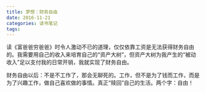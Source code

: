 ```yaml
---
title: 梦想：财务自由
date: 2016-11-21
categories: 读书笔记
tags: 
---
```


读《富爸爸穷爸爸》时令人激动不已的道理，仅仅依靠工资是无法获得财务自由的。我需要用自己的收入来培育自己的“资产大树”，但资产大树为我产生的“被动收入”足以支付我的日常开销，我就实现了财务自由。

财务自由以后：不是不工作了，那会无聊死的。工作，但不是为了钱而工作，而是为了兴趣工作，做自己喜欢做的事情。真正“赎回”自己的生活。两个字：自由！